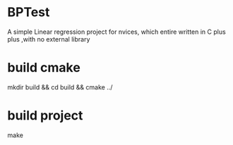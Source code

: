 # BPTest
A simple Linear regression project for nvices, which entire written in C plus plus ,with no external library

# build cmake
mkdir build && cd build && cmake ../

# build project
make
